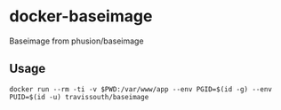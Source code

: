 # docker-baseimage
Baseimage from phusion/baseimage

## Usage
`docker run --rm -ti -v $PWD:/var/www/app --env PGID=$(id -g) --env PUID=$(id -u) travissouth/baseimage`
